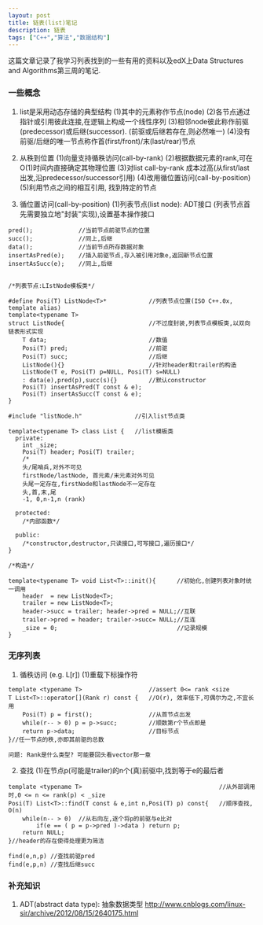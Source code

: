 ```yaml
---
layout: post
title: 链表(list)笔记
description: 链表
tags: ["C++","算法","数据结构"]
---
```


这篇文章记录了我学习列表找到的一些有用的资料以及edX上Data Structures and Algorithms第三周的笔记.

### 一些概念
1. list是采用动态存储的典型结构
(1)其中的元素称作节点(node)
(2)各节点通过指针或引用彼此连接,在逻辑上构成一个线性序列
(3)相邻node彼此称作前驱(predecessor)或后继(successor). (前驱或后继若存在,则必然唯一)
(4)没有前驱/后继的唯一节点称作首(first/front)/末(last/rear)节点

2. 从秩到位置
(1)向量支持循秩访问(call-by-rank)
(2)根据数据元素的rank,可在O(1)时间内直接确定其物理位置
(3)对list call-by-rank 成本过高(从first/last出发,沿predecessor/successor引用)
(4)改用循位置访问(call-by-position)
(5)利用节点之间的相互引用, 找到特定的节点

3. 循位置访问(call-by-position)
(1)列表节点(list node): ADT接口 
(列表节点首先需要独立地"封装"实现),设置基本操作接口

```
pred(); 			//当前节点前驱节点的位置
succ();				//同上,后继
data();				//当前节点所存数据对象
insertAsPred(e);	//插入前驱节点,存入被引用对象e,返回新节点位置
insertAsSucc(e);	//同上,后继


```

```
/*列表节点:LIstNode模板类*/

#define Posi(T) ListNode<T>* 			//列表节点位置(ISO C++.0x, template alias)
template<typename T>
struct ListNode{						//不过度封装,列表节点模板类,以双向链表形式实现
	T data;								//数值
	Posi(T) pred;						//前驱
	Posi(T) succ;						//后继
	ListNode(){}						//针对header和trailer的构造
	ListNode(T e, Posi(T) p=NULL, Posi(T) s=NULL)
	: data(e),pred(p),succ(s){}			//默认constructor
	Posi(T) insertAsPred(T const & e);	
	Posi(T)	insertAsSucc(T const & e);
}
```

```
#include "listNode.h"				//引入list节点类

template<typename T> class List {	//list模板类
  private: 
	int _size;
	Posi(T)	header; Posi(T) trailer;
	/*
	头/尾哨兵,对外不可见
	firstNode/lastNode, 首元素/末元素对外可见
	头尾一定存在,firstNode和lastNode不一定存在
	头,首,末,尾
	-1, 0,n-1,n	(rank)							

  protected:
	/*内部函数*/
	
  public:
	/*constructor,destructor,只读接口,可写接口,遍历接口*/
}
```

```
/*构造*/

template<typename T> void List<T>::init(){ 		//初始化,创建列表对象时统一调用
	header  = new ListNode<T>;
	trailer = new ListNode<T>;
	header->succ = trailer; header->pred = NULL;//互联
	trailer->pred = header; trailer->succ= NULL;//互连
	_size = 0; 									//记录规模
}
```

### 无序列表
1. 循秩访问 (e.g. L[r])
(1)重载下标操作符

```
template <typename T>					//assert 0<= rank <size
T List<T>::operator[](Rank r) const {	//O(r), 效率低下,可偶尔为之,不宜长用
	Posi(T) p = first();				//从首节点出发
	while(r-- > 0) p = p->succ;			//顺数第r个节点即是
	return p->data;						//目标节点
}//任一节点的秩,亦即其前驱的总数

问题: Rank是什么类型? 可能要回头看vector那一章
```

2. 查找
(1)在节点p(可能是trailer)的n个(真)前驱中,找到等于e的最后者

```
template <typename T>										//从外部调用时,0 <= n <= rank(p) < _size
Posi(T) List<T>::find(T const & e,int n,Posi(T) p) const{	//顺序查找, O(n)
	while(n-- > 0)	//从右向左,逐个将p的前驱与e比对
		if(e == ( p = p->pred )->data ) return p;
	return NULL;
}//header的存在使得处理更为简洁

find(e,n,p)	//查找前驱pred
find(e,p,n)	//查找后继succ
```

### 补充知识
1. ADT(abstract data type): 抽象数据类型
http://www.cnblogs.com/linux-sir/archive/2012/08/15/2640175.html